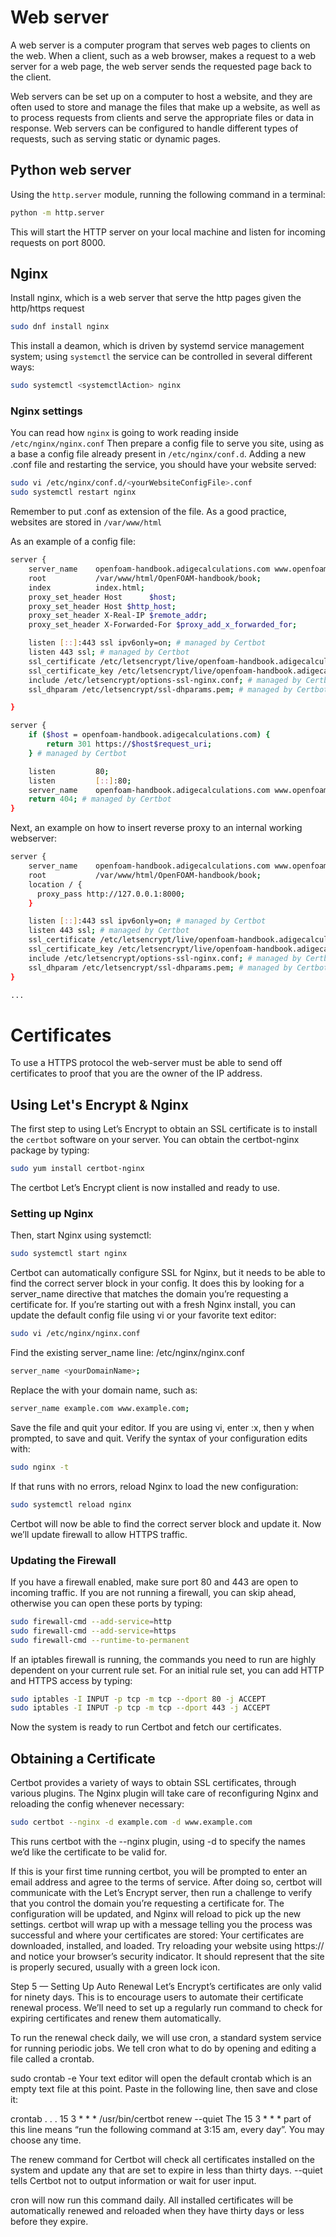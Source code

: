 # Web server

A web server is a computer program that serves web pages to clients on the web.
When a client, such as a web browser, makes a request to a web server for a web page,
the web server sends the requested page back to the client.

Web servers can be set up on a computer to host a website, and they are often used to
store and manage the files that make up a website, as well as to process requests from
clients and serve the appropriate files or data in response. Web servers can be configured
to handle different types of requests, such as serving static or dynamic pages.

## Python web server

Using the ```http.server``` module, running the following command in a terminal:

```sh
python -m http.server
```
This will start the HTTP server on your local machine and listen for incoming requests 
on port 8000.

## Nginx 

Install nginx, which is a web server that serve the http pages given the
http/https request

```sh
sudo dnf install nginx
```

This install a deamon, which is driven by systemd service management system; using ```systemctl``` the service
can be controlled in several different ways:

``` sh
sudo systemctl <systemctlAction> nginx
```

### Nginx settings

You can read how ```nginx``` is going to work reading inside ```/etc/nginx/nginx.conf```
Then prepare a config file to serve you site, using as a base a config file already present in ``` /etc/nginx/conf.d ```.
Adding a new .conf file and restarting the service, you should have your website served:

``` sh
sudo vi /etc/nginx/conf.d/<yourWebsiteConfigFile>.conf
sudo systemctl restart nginx
``` 
Remember to put .conf as extension of the file. As a good practice, websites are
stored in ```/var/www/html```

As an example of a config file:

```sh
server {
    server_name    openfoam-handbook.adigecalculations.com www.openfoam-handbook.adigecalculations.com;
    root           /var/www/html/OpenFOAM-handbook/book;
    index          index.html;
    proxy_set_header Host      $host;
    proxy_set_header Host $http_host;
    proxy_set_header X-Real-IP $remote_addr;
    proxy_set_header X-Forwarded-For $proxy_add_x_forwarded_for;

    listen [::]:443 ssl ipv6only=on; # managed by Certbot
    listen 443 ssl; # managed by Certbot
    ssl_certificate /etc/letsencrypt/live/openfoam-handbook.adigecalculations.com/fullchain.pem; # managed by Certbot
    ssl_certificate_key /etc/letsencrypt/live/openfoam-handbook.adigecalculations.com/privkey.pem; # managed by Certbot
    include /etc/letsencrypt/options-ssl-nginx.conf; # managed by Certbot
    ssl_dhparam /etc/letsencrypt/ssl-dhparams.pem; # managed by Certbot

}

server {
    if ($host = openfoam-handbook.adigecalculations.com) {
        return 301 https://$host$request_uri;
    } # managed by Certbot

    listen         80;
    listen         [::]:80;
    server_name    openfoam-handbook.adigecalculations.com www.openfoam-handbook.adigecalculations.com;
    return 404; # managed by Certbot
}
```
Next, an example on how to insert reverse proxy to an internal working webserver:

```sh
server {
    server_name    openfoam-handbook.adigecalculations.com www.openfoam-handbook.adigecalculations.com;
    root           /var/www/html/OpenFOAM-handbook/book;
    location / {
      proxy_pass http://127.0.0.1:8000;
    }

    listen [::]:443 ssl ipv6only=on; # managed by Certbot
    listen 443 ssl; # managed by Certbot
    ssl_certificate /etc/letsencrypt/live/openfoam-handbook.adigecalculations.com/fullchain.pem; # managed by Certbot
    ssl_certificate_key /etc/letsencrypt/live/openfoam-handbook.adigecalculations.com/privkey.pem; # managed by Certbot
    include /etc/letsencrypt/options-ssl-nginx.conf; # managed by Certbot
    ssl_dhparam /etc/letsencrypt/ssl-dhparams.pem; # managed by Certbot
}

...
```

# Certificates 

To use a HTTPS protocol the web-server must be able to send off certificates to proof that you
are the owner of the IP address. 

## Using Let's Encrypt & Nginx

The first step to using Let’s Encrypt to obtain an SSL certificate is to install the
```certbot``` software on your server. You can obtain the certbot-nginx package by typing:

``` sh
sudo yum install certbot-nginx
```

The certbot Let’s Encrypt client is now installed and ready to use.

### Setting up Nginx

Then, start Nginx using systemctl:

``` sh
sudo systemctl start nginx
```

Certbot can automatically configure SSL for Nginx, but it needs to be able to find the
correct server block in your config. It does this by looking for a server_name directive
that matches the domain you’re requesting a certificate for. If you’re starting out with a
fresh Nginx install, you can update the default config file using vi or your favorite 
text editor:

``` sh
sudo vi /etc/nginx/nginx.conf
```
Find the existing server_name line: /etc/nginx/nginx.conf

``` sh
server_name <yourDomainName>;
```
Replace the <yourDomainName> with your domain name, such as:

``` sh
server_name example.com www.example.com;
```
Save the file and quit your editor. If you are using vi, enter :x, then y when prompted,
to save and quit. Verify the syntax of your configuration edits with:

``` sh
sudo nginx -t
```

If that runs with no errors, reload Nginx to load the new configuration:

``` sh
sudo systemctl reload nginx
```
Certbot will now be able to find the correct server block and update it.
Now we’ll update firewall to allow HTTPS traffic.

### Updating the Firewall
If you have a firewall enabled, make sure port 80 and 443 are open to incoming traffic.
If you are not running a firewall, you can skip ahead, otherwise you can open these ports
by typing:

``` sh 
sudo firewall-cmd --add-service=http
sudo firewall-cmd --add-service=https
sudo firewall-cmd --runtime-to-permanent
```

If an iptables firewall is running, the commands you need to run are highly dependent
on your current rule set. For an initial rule set, you can add HTTP and HTTPS access 
by typing:

```sh
sudo iptables -I INPUT -p tcp -m tcp --dport 80 -j ACCEPT
sudo iptables -I INPUT -p tcp -m tcp --dport 443 -j ACCEPT
```

Now the system is ready to run Certbot and fetch our certificates.

## Obtaining a Certificate
Certbot provides a variety of ways to obtain SSL certificates, through various plugins.
The Nginx plugin will take care of reconfiguring Nginx and reloading the config whenever
necessary:

``` sh 
sudo certbot --nginx -d example.com -d www.example.com
```

This runs certbot with the --nginx plugin, using -d to specify the names we’d like the certificate to be valid for.

If this is your first time running certbot, you will be prompted to enter an email 
address and agree to the terms of service. After doing so, certbot will communicate
with the Let’s Encrypt server, then run a challenge to verify that you control the
domain you’re requesting a certificate for. The configuration will be updated, and
Nginx will reload to pick up the new settings. certbot will wrap up with a message
telling you the process was successful and where your certificates are stored:
Your certificates are downloaded, installed, and loaded. Try reloading your website using https:// and notice your browser’s security indicator. It should represent that the site is properly secured, usually with a green lock icon.

Step 5 — Setting Up Auto Renewal
Let’s Encrypt’s certificates are only valid for ninety days. This is to encourage users to automate their certificate renewal process. We’ll need to set up a regularly run command to check for expiring certificates and renew them automatically.

To run the renewal check daily, we will use cron, a standard system service for running periodic jobs. We tell cron what to do by opening and editing a file called a crontab.

sudo crontab -e
Your text editor will open the default crontab which is an empty text file at this point. Paste in the following line, then save and close it:

crontab
. . .
15 3 * * * /usr/bin/certbot renew --quiet
The 15 3 * * * part of this line means “run the following command at 3:15 am, every day”. You may choose any time.

The renew command for Certbot will check all certificates installed on the system and update any that are set to expire in less than thirty days. --quiet tells Certbot not to output information or wait for user input.

cron will now run this command daily. All installed certificates will be automatically renewed and reloaded when they have thirty days or less before they expire.



<!--  Script to show the footer   -->
<html>
<script
    src="https://code.jquery.com/jquery-3.3.1.js"
    integrity="sha256-2Kok7MbOyxpgUVvAk/HJ2jigOSYS2auK4Pfzbm7uH60="
    crossorigin="anonymous">
</script>
<script>
$(function(){
  $("#footer").load("../footers/footer_first_level_depth.html");
});
</script>
<body>
<div id="footer"></div>
</body>
</html>
